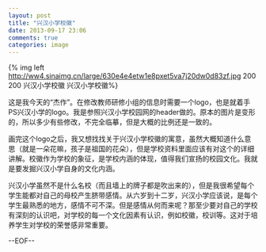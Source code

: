 ```yaml
---
layout: post
title: "兴汉小学校徽"
date: 2013-09-17 23:06
comments: true
categories: image
---
```

{% img left http://ww4.sinaimg.cn/large/630e4e4etw1e8pxet5va7j20dw0d83zf.jpg 200 200 兴汉小学校徽 兴汉小学校徽%}

这是我今天的“杰作”。在修改教师研修小组的信息时需要一个logo，也是就着手PS兴汉小学的logo。我是参照兴汉小学校园网的header做的。原本的图片是变形的，所以多少有些修改，不完全临摹，但是大概的比例还是一致的。

画完这个logo之后，我又想找找关于兴汉小学校徽的寓意，虽然大概知道什么意思（就是一朵花嘛，孩子是祖国的花朵），但是学校资料里面应该有对这个的详细讲解。校徽作为学校的象征，是学校内涵的体现，值得我们宣扬的校园文化。我就是要发掘兴汉小学自身的文化内涵。

兴汉小学虽然不是什么名校（而且墙上的牌子都是吹出来的），但是我很希望每个学生能都对自己的母校产生脐带感情。从六岁到十二岁，兴汉小学应该说，是每个学生最熟悉的地方，感情不可不深。但是感情从何而来呢？那至少要对自己的学校有深刻的认识吧，对学校的每一个文化因素有认识，例如校徽，校训等。这对于培养学生对学校的荣誉感非常重要。

--EOF--